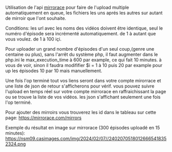 Utilisation de l'api [mirrorace](https://mirrorace.com) pour faire de l'upload multiple automatiquement en queue, les fichiers les uns aprés les autres sur autant de mirroir que l'ont souhaite.

Conditions: les url avec les noms des vidéos doivent être identique, seul le numéro d'épisode sera incrémenté automatiquement. de 1 à autant que vous voulez. de 1 à 100 içi.

Pour uploader un grand nombre d'épisodes d'un seul coup,(genre une centaine ou plus), sans l'arrêt du système php, il faut augmenter dans le php.ini le max_execution_time à 600 par example, ce qui fait 10 minutes. à vous de voir, sinon il faudra modififier $i = 1 à 10 puis 20 par example pour up les épisodes 10 par 10 mais manuellement.

Une fois l'op terminé tout vos liens seront dans votre compte mirorrace et une liste de json de retour s'afficherons pour vérif. vous pouvez suivre l'upload en temps réel sur votre compte mirrorace en raffraichissant la page ou se trouve la liste de vos vidéos. les json s'affichant seulement une fois l'op terminé.

Pour ajouter des mirroirs vous trouverez les id dans le tableau sur cette page: https://mirrorace.com/mirrors

Exemple du résultat en image sur mirrorace (300 épisodes uploadé en 15 minutes): https://nsm09.casimages.com/img/2024/02/07//24020705180126665418352324.png
